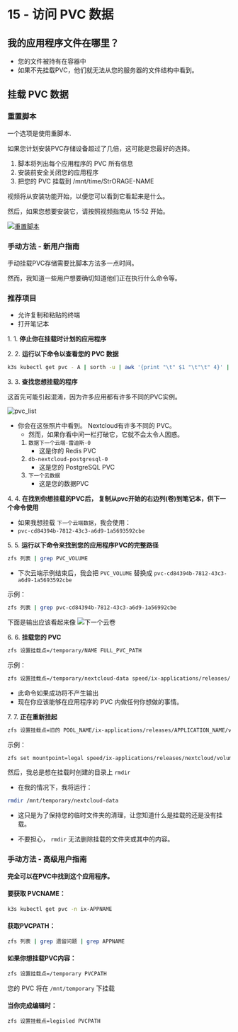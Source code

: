 # 15 - 访问 PVC 数据

## 我的应用程序文件在哪里？

- 您的文件被持有在容器中
- 如果不先挂载PVC，他们就无法从您的服务器的文件结构中看到。

## 挂载 PVC 数据

### 重置脚本

一个选项是使用重脚本.

如果您计划安装PVC存储设备超过了几倍，这可能是您最好的选择。

1. 脚本将列出每个应用程序的 PVC 所有信息
2. 安装前安全关闭您的应用程序
3. 把您的 PVC 挂载到 /mnt/time/StrORAGE-NAME

视频将从安装功能开始，以便您可以看到它看起来是什么。

然后，如果您想要安装它，请按照视频指南从 15:52 开始。

[![重置脚本](/img/pvc_access/video_thumbnail.jpg)](https://youtu.be/uZp4x_Susgo?t=616 "重置脚本")

### 手动方法 - 新用户指南

手动挂载PVC存储需要比脚本方法多一点时间。

然而，我知道一些用户想要确切知道他们正在执行什么命令等。

### 推荐项目

- 允许复制和粘贴的终端
- 打开笔记本

1\. 1\. **停止你在挂载时计划的应用程序**

2\. 2\. **运行以下命令以查看您的 PVC 数据**

```bash
k3s kubectl get pvc - A | sorth -u | awk '{print "\t" $1 "\t"\t" 4}' | 列 -t
```

3\. 3\. **查找您想挂载的程序**

这首先可能引起混淆，因为许多应用都有许多不同的PVC实例。

![pvc_list](/img/pvc_access/pvc_list.png)

- 你会在这张照片中看到。 Nextcloud有许多不同的 PVC。
  - 然而，如果你看中间一栏打破它，它就不会太令人困惑。
  1. `数据下一个云端-雷迪斯-0`
      - 这是你的 Redis PVC
  2. `db-nextcloud-postgresql-0`
      - 这是您的 PostgreSQL PVC
  3. `下一个云数据`
      - 这是您的数据PVC

4\. 4\. **在找到你想挂载的PVC后， 复制从pvc开始的右边列(卷)到笔记本，供下一个命令使用**

- 如果我想挂载 `下一个云端数据`，我会使用：
- `pvc-cd84394b-7812-43c3-a6d9-1a5693592cbe`

5\. 5\. **运行以下命令来找到您的应用程序PVC的完整路径**

```bash
zfs 列表 | grep PVC_VOLUME
```

- 下次云端示例结束后，我会把 `PVC_VOLUME` 替换成 `pvc-cd84394b-7812-43c3-a6d9-1a5693592cbe`

示例：

```bash
zfs 列表 | grep pvc-cd84394b-7812-43c3-a6d9-1a56992cbe
```

下面是输出应该看起来像 ![下一个云卷](/img/pvc_access/nextcloud_volumes.png)

6\. 6\. **挂载您的 PVC**

```bash
zfs 设置挂载点=/temporary/NAME FULL_PVC_PATH
```

示例：

```bash
zfs 设置挂载点=/temporary/nextcloud-data speed/ix-applications/releases/nextcloud/volumees/pvc-cd84394b-7812-43c3-a6d9-1a56932cbe
```

- 此命令如果成功将不产生输出
- 现在你应该能够在应用程序的 PVC 内做任何你想做的事情。

7\. 7\. **正在重新挂起**

```bash
zfs 设置挂载点=旧的 POOL_NAME/ix-applications/releases/APPLICATION_NAME/volumes/ VOLUME-NAME
```

示例：

```bash
zfs set mountpoint=legal speed/ix-applications/releases/nextcloud/volumes/pvc-cd84394b-7812-43c3-a6d9-1a56932cbe
```

然后，我总是想在挂载时创建的目录上 `rmdir`

- 在我的情况下，我将运行：

```bash
rmdir /mnt/temporary/nextcloud-data
```

- 这只是为了保持您的临时文件夹的清理，让您知道什么是挂载的还是没有挂载。

- 不要担心， `rmdir` 无法删除挂载的文件夹或其中的内容。

### 手动方法 - 高级用户指南

**完全可以在PVC中找到这个应用程序。**

#### 要获取 PVCNAME：

```bash
k3s kubectl get pvc -n ix-APPNAME
```

#### 获取PVCPATH：

```bash
zfs 列表 | grep 遗留问题 | grep APPNAME
```

#### 如果你想挂载PVC内容：

```bash
zfs 设置挂载点=/temporary PVCPATH
```

您的 PVC 将在 `/mnt/temporary` 下挂载

#### 当你完成编辑时：

```bash
zfs 设置挂载点=legisled PVCPATH
```
